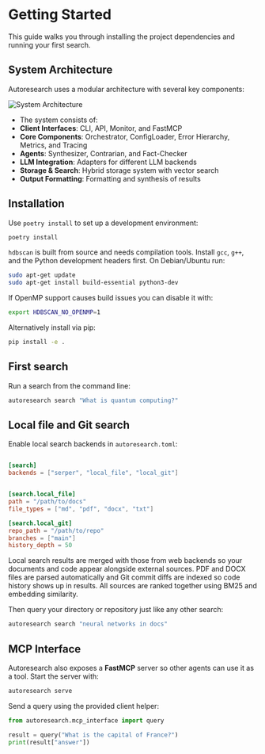 # Getting Started

This guide walks you through installing the project dependencies and running your first search.

## System Architecture

Autoresearch uses a modular architecture with several key components:

![System Architecture](diagrams/system_architecture.png)

- The system consists of:
- **Client Interfaces**: CLI, API, Monitor, and FastMCP
- **Core Components**: Orchestrator, ConfigLoader, Error Hierarchy, Metrics, and Tracing
- **Agents**: Synthesizer, Contrarian, and Fact-Checker
- **LLM Integration**: Adapters for different LLM backends
- **Storage & Search**: Hybrid storage system with vector search
- **Output Formatting**: Formatting and synthesis of results

## Installation

Use `poetry install` to set up a development environment:

```bash
poetry install
```

`hdbscan` is built from source and needs compilation tools. Install `gcc`, `g++`,
and the Python development headers first. On Debian/Ubuntu run:

```bash
sudo apt-get update
sudo apt-get install build-essential python3-dev
```

If OpenMP support causes build issues you can disable it with:

```bash
export HDBSCAN_NO_OPENMP=1
```

Alternatively install via pip:

```bash
pip install -e .
```

## First search

Run a search from the command line:

```bash
autoresearch search "What is quantum computing?"
```

## Local file and Git search

Enable local search backends in `autoresearch.toml`:

```toml

[search]
backends = ["serper", "local_file", "local_git"]


[search.local_file]
path = "/path/to/docs"
file_types = ["md", "pdf", "docx", "txt"]

[search.local_git]
repo_path = "/path/to/repo"
branches = ["main"]
history_depth = 50
```

Local search results are merged with those from web backends so your documents
and code appear alongside external sources. PDF and DOCX files are parsed
automatically and Git commit diffs are indexed so code history shows up in
results. All sources are ranked together using BM25 and embedding similarity.

Then query your directory or repository just like any other search:

```bash
autoresearch search "neural networks in docs"
```

## MCP Interface

Autoresearch also exposes a **FastMCP** server so other agents can use it as a
tool. Start the server with:

```bash
autoresearch serve
```

Send a query using the provided client helper:

```python
from autoresearch.mcp_interface import query

result = query("What is the capital of France?")
print(result["answer"])
```
